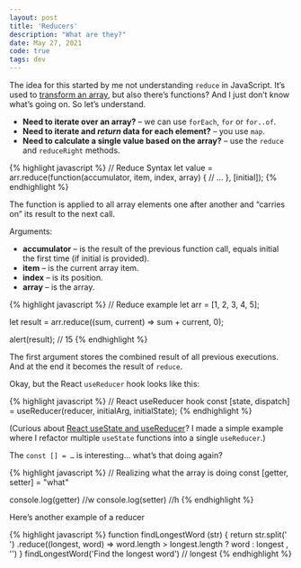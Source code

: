 ```yaml
---
layout: post
title: 'Reducers'
description: "What are they?"
date: May 27, 2021
code: true
tags: dev
---
```


The idea for this started by me not understanding `reduce` in JavaScript. It’s used to [transform an array](https://javascript.info/array-methods), but also there’s functions? And I just don’t know what’s going on. So let’s understand.

- **Need to iterate over an array?** – we can use `forEach`, `for` or `for..of`.
- **Need to iterate and *return* data for each element?** – you use `map`.
- **Need to calculate a single value based on the array?** – use the `reduce` and `reduceRight` methods.


{% highlight javascript %}
// Reduce Syntax
let value = arr.reduce(function(accumulator, item, index, array) {
  // ...
}, [initial]);
{% endhighlight %}

The function is applied to all array elements one after another and “carries on” its result to the next call.

Arguments:
- **accumulator** – is the result of the previous function call, equals initial the first time (if initial is provided).
- **item** – is the current array item.
- **index** – is its position.
- **array** – is the array.

{% highlight javascript %}
// Reduce example
let arr = [1, 2, 3, 4, 5];

let result = arr.reduce((sum, current) => sum + current, 0);

alert(result); // 15
{% endhighlight %}

The first argument stores the combined result of all previous executions. And at the end it becomes the result of `reduce`.

Okay, but the React `useReducer` hook looks like this:

{% highlight javascript %}
// React useReducer hook
const [state, dispatch] = useReducer(reducer, initialArg, initialState);
{% endhighlight %}

(Curious about [React useState and useReducer](https://codesandbox.io/s/inspiring-fog-zcij5?file=/src/styles.css)? I made a simple example where I refactor multiple `useState` functions into a single `useReducer`.)

The `const [] = …` is interesting… what’s that doing again?

{% highlight javascript %}
// Realizing what the array is doing
const [getter, setter] = "what"

console.log(getter) //w
console.log(setter) //h
{% endhighlight %}

Here’s another example of a reducer

{% highlight javascript %}
function findLongestWord (str) {
  return str.split(' ')
    .reduce((longest, word) =>
      word.length > longest.length
        ? word
        : longest
  , '')
}
findLongestWord('Find the longest word') // longest
{% endhighlight %}
